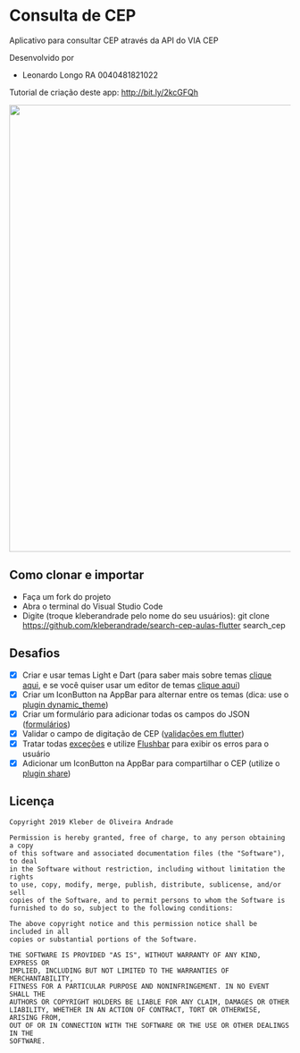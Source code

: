 # Consulta de CEP

Aplicativo para consultar CEP através da API do VIA CEP

Desenvolvido por
- Leonardo Longo RA 0040481821022

Tutorial de criação deste app: http://bit.ly/2kcGFQh

<p align="center">
    <img src="https://i.ibb.co/wCdXjbB/Whats-App-Image-2019-12-06-at-10-04-10.jpg" width="800"/>
</p>

## Como clonar e importar

-   Faça um fork do projeto
-   Abra o terminal do Visual Studio Code
-   Digite (troque kleberandrade pelo nome do seu usuários): git clone https://github.com/kleberandrade/search-cep-aulas-flutter search_cep

## Desafios

- [x]   Criar e usar temas Light e Dart (para saber mais sobre temas [clique aqui](https://flutter.dev/docs/cookbook/design/themes), e se você quiser usar um editor de temas [clique aqui](https://rxlabz.github.io/panache/#/))
- [x]   Criar um IconButton na AppBar para alternar entre os temas (dica: use o [plugin dynamic_theme](https://pub.dev/packages/dynamic_theme))
- [x]   Criar um formulário para adicionar todas os campos do JSON ([formulários](https://flutter.dev/docs/cookbook/forms))
- [x]   Validar o campo de digitação de CEP ([validações em flutter](https://medium.com/@nitishk72/form-validation-in-flutter-d762fbc9212c))
- [x]   Tratar todas [exceções](https://www.youtube.com/watch?v=qAzxZJ8NRwI) e utilize [Flushbar](https://pub.dev/packages/flushbar) para exibir os erros para o usuário
- [x]   Adicionar um IconButton na AppBar para compartilhar o CEP (utilize o [plugin share](https://pub.dev/packages/share))

## Licença

    Copyright 2019 Kleber de Oliveira Andrade
    
    Permission is hereby granted, free of charge, to any person obtaining a copy
    of this software and associated documentation files (the "Software"), to deal
    in the Software without restriction, including without limitation the rights
    to use, copy, modify, merge, publish, distribute, sublicense, and/or sell
    copies of the Software, and to permit persons to whom the Software is
    furnished to do so, subject to the following conditions:
    
    The above copyright notice and this permission notice shall be included in all
    copies or substantial portions of the Software.
    
    THE SOFTWARE IS PROVIDED "AS IS", WITHOUT WARRANTY OF ANY KIND, EXPRESS OR
    IMPLIED, INCLUDING BUT NOT LIMITED TO THE WARRANTIES OF MERCHANTABILITY,
    FITNESS FOR A PARTICULAR PURPOSE AND NONINFRINGEMENT. IN NO EVENT SHALL THE
    AUTHORS OR COPYRIGHT HOLDERS BE LIABLE FOR ANY CLAIM, DAMAGES OR OTHER
    LIABILITY, WHETHER IN AN ACTION OF CONTRACT, TORT OR OTHERWISE, ARISING FROM,
    OUT OF OR IN CONNECTION WITH THE SOFTWARE OR THE USE OR OTHER DEALINGS IN THE
    SOFTWARE.
